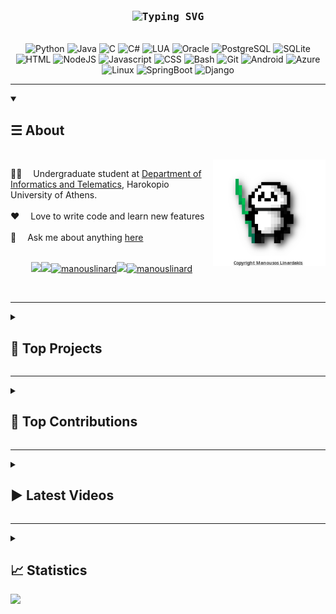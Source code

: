 <!-- Intro  -->
<h3 align="center">
        <br>
        <samp><img src="https://readme-typing-svg.demolab.com?font=Fira+Code&size=15&duration=2500&pause=3000&color=0ACF14&center=true&vCenter=true&lines=Hey+There%2C+I+am+Manousos+Linardakis!;%5B+And+welcome+to+my+profile+%3AD+%5D" alt="Typing SVG" /></a>
        </samp>
</h3>
<p align="center">
        <!-- Organisation  -->
        <samp>
            <br>
        </samp>
        <img alt="Python"
          src="https://img.shields.io/badge/Python-3776AB?style=for-the-badge&logo=python&logoColor=white">
        <img alt="Java"
          src="https://img.shields.io/badge/Java-ED8B00?style=for-the-badge&logo=java&logoColor=white">
        <img alt="C"
          src="https://img.shields.io/badge/C-00599C?style=for-the-badge&logo=c&logoColor=white">
        <img alt="C#"
          src="https://img.shields.io/badge/C%23-239120?style=for-the-badge&logo=c-sharp&logoColor=white">
        <img alt="LUA"
          src="https://img.shields.io/badge/Lua-2C2D72?style=for-the-badge&logo=lua&logoColor=white">
        <img alt="Oracle"
          src="https://img.shields.io/badge/Oracle-F80000?style=for-the-badge&logo=oracle&logoColor=black">
        <img alt="PostgreSQL"
          src="https://img.shields.io/badge/PostgreSQL-316192?style=for-the-badge&logo=postgresql&logoColor=white">
        <img alt="SQLite"
          src="https://img.shields.io/badge/SQLite-07405E?style=for-the-badge&logo=sqlite&logoColor=white">
        <img alt="HTML"
          src="https://img.shields.io/badge/HTML-239120?style=for-the-badge&logo=html5&logoColor=white">
        <img alt="NodeJS"
          src="https://img.shields.io/badge/Node.js-43853D?style=for-the-badge&logo=node.js&logoColor=white">
        <img alt="Javascript"
          src="https://img.shields.io/badge/JavaScript-F7DF1E?style=for-the-badge&logo=javascript&logoColor=black">
        <img alt="CSS"
          src="https://img.shields.io/badge/CSS-239120?&style=for-the-badge&logo=css3&logoColor=white">
        <img alt="Bash"
          src="https://img.shields.io/badge/GNU%20Bash-4EAA25?style=for-the-badge&logo=GNU%20Bash&logoColor=white">
        <img alt="Git"
          src="https://img.shields.io/badge/Git-F05032?style=for-the-badge&logo=git&logoColor=white">
        <img alt="Android"
          src="https://img.shields.io/badge/Android-3DDC84?style=for-the-badge&logo=android&logoColor=white">
        <img alt="Azure"
          src="https://img.shields.io/badge/microsoft%20azure-0089D6?style=for-the-badge&logo=microsoft-azure&logoColor=white">
        <img alt="Linux"
          src="https://img.shields.io/badge/Linux-FCC624?style=for-the-badge&logo=linux&logoColor=black">
        <img alt="SpringBoot"
          src="https://img.shields.io/badge/Spring-6DB33F?style=for-the-badge&logo=spring&logoColor=white">
        <img alt="Django"
          src="https://img.shields.io/badge/Django-092E20?style=for-the-badge&logo=django&logoColor=white">
</p>

---

<!-- Details Section-->
<details open>
    <summary><h2>&#9776; About</h2></summary>
    <br />
    <!-- Programmer Gif Image -->
<a href="https://play.unity.com/mg/other/webgl-build-253" target="_blank">
<img align="right" width="180" src="/assets/panda.png" alt="Panda png" title="Artwork by Manousos Linardakis"/></a>

🧑‍🎓 &emsp;Undergraduate student at [Department of Informatics and Telematics](https://dit.hua.gr/index.php/en/), Harokopio University of Athens. <br/><br/>
❤️ &emsp;Love to write code and learn new features<br/><br/>
💬 &emsp;Ask me about anything [here](https://github.com/manouslinard/manouslinard/issues)
<br></br>

<p align="center">
      <a href="https://manouslinard.github.io/" target="_blank"><img src="https://img.shields.io/badge/website-000000?style=for-the-badge&logo=About.me&logoColor=white"></a><a href="mailto: manouslinard@gmail.com"><img src="https://img.shields.io/badge/Gmail-D14836?style=for-the-badge&logo=gmail&logoColor=white"></a><a href="https://linkedin.com/in/manouslinard" target="_blank"><img src="https://img.shields.io/badge/LinkedIn-0077B5?style=for-the-badge&logo=linkedin&logoColor=white" alt="manouslinard"/></a><a href="https://www.youtube.com/channel/UCzpvHiiqjEdic4UtRALX5tQ" target="_blank"><img src="https://img.shields.io/badge/YouTube-FF0000?style=for-the-badge&logo=youtube&logoColor=white" /></a><a href="https://play.unity.com/u/manlinard02" target="_blank"><img src="https://img.shields.io/badge/Unity-100000?style=for-the-badge&logo=unity&logoColor=white" alt="manouslinard" /></a> 
</p>


<p><br></p>

    
</details>

---

<details>
    <summary><h2>📘 Top Projects</h2></summary>

<br/>
  <p align="left">
    <a href="https://github.com/manouslinard/smart-city-app"><img width="278" src="https://denvercoder1-github-readme-stats.vercel.app/api/pin/?username=manouslinard&repo=smart-city-app&theme=react&bg_color=1F222E&title_color=F85D7F&hide_border=true&icon_color=F8D866&show_icons=false" alt="physics_hackathon"></a>
    <a href="https://github.com/manouslinard/dist_sys_2022"><img width="278" src="https://denvercoder1-github-readme-stats.vercel.app/api/pin/?username=manouslinard&repo=dist_sys_2022&theme=react&bg_color=1F222E&title_color=F85D7F&hide_border=true&icon_color=F8D866&show_icons=false" alt="dist sys"></a>
    <a href="https://github.com/manouslinard/music-recommender"><img width="278" src="https://denvercoder1-github-readme-stats.vercel.app/api/pin/?username=manouslinard&repo=music-recommender&theme=react&bg_color=1F222E&title_color=F85D7F&hide_border=true&icon_color=F8D866&show_icons=false" alt="music recommender"></a>
    <a href="https://github.com/manouslinard/hackathon-driver-distr"><img width="278" src="https://denvercoder1-github-readme-stats.vercel.app/api/pin/?username=manouslinard&repo=hackathon-driver-distr&theme=react&bg_color=1F222E&title_color=F85D7F&hide_border=true&icon_color=F8D866&show_icons=false" alt="hackathon_driver"></a>
    <a href="https://github.com/manouslinard/bluetooth-car"><img width="278" src="https://denvercoder1-github-readme-stats.vercel.app/api/pin/?username=manouslinard&repo=bluetooth-car&theme=react&bg_color=1F222E&title_color=F85D7F&hide_border=true&icon_color=F8D866&show_icons=false" alt="bluetooth-car"></a>
    <a href="https://github.com/manouslinard/manouslinard.github.io"><img width="278" src="https://denvercoder1-github-readme-stats.vercel.app/api/pin/?username=manouslinard&repo=manouslinard.github.io&theme=react&bg_color=1F222E&title_color=F85D7F&hide_border=true&icon_color=F8D866&show_icons=false" alt="webportfolio"></a>
    <a href="https://github.com/manouslinard/python-webscraper"><img width="278" src="https://denvercoder1-github-readme-stats.vercel.app/api/pin?username=manouslinard&repo=python-webscraper&theme=react&bg_color=1F222E&title_color=F85D7F&hide_border=true&icon_color=F8D866&show_icons=false" alt="python-webscraper"></a>
    <a href="https://github.com/manouslinard/python_orcl_db"><img width="278" src="https://denvercoder1-github-readme-stats.vercel.app/api/pin/?username=manouslinard&repo=python_orcl_db&theme=react&bg_color=1F222E&title_color=F85D7F&hide_border=true&icon_color=F8D866&show_icons=false" alt="python_orcl_db"></a>
  </p>

  <a href="https://github.com/manouslinard?tab=repositories&sort=stargazers"><img alt="All Repositories" title="All Repositories" src="https://custom-icon-badges.demolab.com/badge/-All%20Repos-1F222E?style=for-the-badge&logoColor=white&logo=repo"/></a>


</details>

---

<details>
    <summary><h2>📕 Top Contributions</h2></summary>

<br/>
  <p align="left">
    <a href="https://github.com/eellak/fossbot-web-simulator"><img width="278" src="https://denvercoder1-github-readme-stats.vercel.app/api/pin/?username=eellak&repo=fossbot-web-simulator&theme=react&bg_color=1F222E&title_color=F85D7F&hide_border=true&icon_color=F8D866&show_icons=false" alt="GSoC 2023"></a>
    <a href="https://github.com/eellak/fossbot"><img width="278" src="https://denvercoder1-github-readme-stats.vercel.app/api/pin/?username=eellak&repo=fossbot&theme=react&bg_color=1F222E&title_color=F85D7F&hide_border=true&icon_color=F8D866&show_icons=false" alt="fossbot"></a>
    <a href="https://github.com/chronis10/fossbot_source"><img width="278" src="https://denvercoder1-github-readme-stats.vercel.app/api/pin?username=chronis10&repo=fossbot_source&theme=react&bg_color=1F222E&title_color=F85D7F&hide_border=true&icon_color=F8D866&show_icons=false" alt="fossbot_source"></a>
    <a href="https://github.com/chronis10/fossbot_simulator"><img width="278" src="https://denvercoder1-github-readme-stats.vercel.app/api/pin/?username=chronis10&repo=fossbot_simulator&theme=react&bg_color=1F222E&title_color=F85D7F&hide_border=true&icon_color=F8D866&show_icons=false" alt="fossbot_simulator"></a>
  </p>

  <p align="left">
    <a href="https://github.com/stars/manouslinard/lists/contributions"><img alt="All Repositories" title="All Repositories" src="https://custom-icon-badges.demolab.com/badge/-All%20Forks-1F222E?style=for-the-badge&logoColor=white&logo=fork"/></a>
  </p>

</details>

---

<details>
    <summary><h2>▶️ Latest Videos</h2></summary>
    <br />

<!-- BEGIN YOUTUBE-CARDS -->
[![Fossbot Web Simulator Showcase](https://ytcards.demolab.com/?id=PzgRiEij-f4&title=Fossbot+Web+Simulator+Showcase&lang=en&timestamp=1691565332&background_color=%230d1117&title_color=%23ffffff&stats_color=%23dedede&width=250&border_radius=5 "Fossbot Web Simulator Showcase")](https://www.youtube.com/watch?v=PzgRiEij-f4)
[![Smart City App Showcase](https://ytcards.demolab.com/?id=Vl41Rlwa7sM&title=Smart+City+App+Showcase&lang=en&timestamp=1686381821&background_color=%230d1117&title_color=%23ffffff&stats_color=%23dedede&width=250&border_radius=5 "Smart City App Showcase")](https://www.youtube.com/watch?v=Vl41Rlwa7sM)
[![Arduino Bluetooth Car with Custom Android App](https://ytcards.demolab.com/?id=0rnHf80PrvE&title=Arduino+Bluetooth+Car+with+Custom+Android+App&lang=en&timestamp=1682148504&background_color=%230d1117&title_color=%23ffffff&stats_color=%23dedede&width=250&border_radius=5 "Arduino Bluetooth Car with Custom Android App")](https://www.youtube.com/watch?v=0rnHf80PrvE)
[![Distributed Systems Assignment: Cloud Showcase](https://ytcards.demolab.com/?id=MKoX_YZdJ6A&title=Distributed+Systems+Assignment%3A+Cloud+Showcase&lang=en&timestamp=1677413941&background_color=%230d1117&title_color=%23ffffff&stats_color=%23dedede&width=250&border_radius=5 "Distributed Systems Assignment: Cloud Showcase")](https://www.youtube.com/watch?v=MKoX_YZdJ6A)
[![Fossbot Showcase - September 2022](https://ytcards.demolab.com/?id=7aDkDnegz4Y&title=Fossbot+Showcase+-+September+2022&lang=en&timestamp=1666430999&background_color=%230d1117&title_color=%23ffffff&stats_color=%23dedede&width=250&border_radius=5 "Fossbot Showcase - September 2022")](https://www.youtube.com/watch?v=7aDkDnegz4Y)
[![Farewell - Manousos Linardakis](https://ytcards.demolab.com/?id=FKfCIBtz6EY&title=Farewell+-+Manousos+Linardakis&lang=en&timestamp=1666429681&background_color=%230d1117&title_color=%23ffffff&stats_color=%23dedede&width=250&border_radius=5 "Farewell - Manousos Linardakis")](https://www.youtube.com/watch?v=FKfCIBtz6EY)
<!-- END YOUTUBE-CARDS -->

<p align="left">
  <a href="https://www.youtube.com/@manouslinard"><img alt="View Channel" title="View Channel" src="https://custom-icon-badges.demolab.com/badge/-View%20Channel-1F222E?style=for-the-badge&logoColor=white&logo=fork"/></a>
</p>

</details>

---

<details>
    <summary><h2>📈 Statistics</h2></summary>
    <br />
<p align="center">
  <img src="https://github-profile-trophy.vercel.app/?username=manouslinard&no-bg=false&no-frame=true&margin-w=5&theme=juicyfresh" alt="Trophies">
  <br><br>
  <a href="https://github.com/manouslinard"><img alt="Manouslinard Github Stats" src="https://denvercoder1-github-readme-stats.vercel.app/api?username=manouslinard&show_icons=true&count_private=true&theme=react&border_color=7F3FBF&bg_color=0D1117&title_color=F85D7F&icon_color=F8D866" width="49.5%"/></a>
  <a href="https://github.com/manouslinard"><img alt="Manouslinard Top Languages" src="https://denvercoder1-github-readme-stats.vercel.app/api/top-langs/?username=manouslinard&langs_count=8&layout=compact&theme=react&border_color=7F3FBF&bg_color=0D1117&title_color=F85D7F&icon_color=F8D866" width="49.5%"/></a>
  <br>
</p>
</details>

<img src="https://camo.githubusercontent.com/b867e04377eea646939445ce4e0565253428256abc39c6d32d7b67aab3160d18/68747470733a2f2f63617073756c652d72656e6465722e76657263656c2e6170702f6170693f747970653d776176696e6726636f6c6f723d6772616469656e74266865696768743d3130302673656374696f6e3d666f6f746572" theme=tokyonight/>
